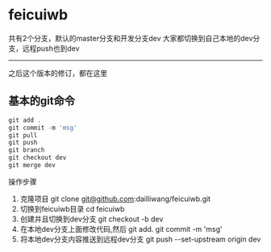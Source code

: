 # feicuiwb
>
共有2个分支，默认的master分支和开发分支dev
大家都切换到自己本地的dev分支，远程push也到dev

---------------------------------------
之后这个版本的修订，都在这里

## 基本的git命令
``` javascript
git add .
git commit -m 'msg'
git pull
git push
git branch
git checkout dev
git merge dev
```

操作步骤
1. 克隆项目  git clone git@github.com:dailliwang/feicuiwb.git
2. 切换到feicuiwb目录    cd feicuiwb
3. 创建并且切换到dev分支   git checkout -b dev
4. 在本地dev分支上面修改代码,然后 git add.   git commit -m 'msg'
5. 将本地dev分支内容推送到远程dev分支  git push --set-upstream origin dev